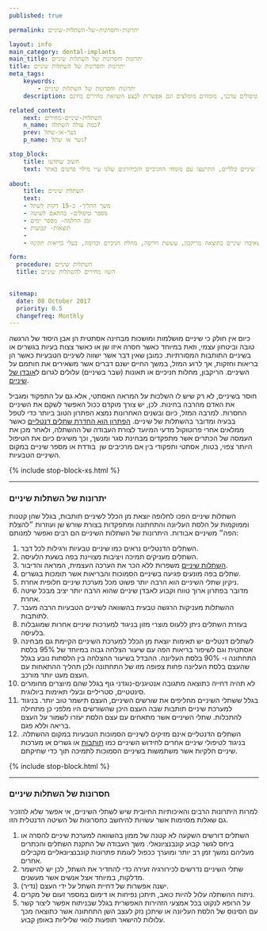 ```yaml
---
published: true

permalink: יתרונות-וחסרונות-של-השתלות-שיניים

layout: info
main_category: dental-implants
main_title: יתרונות וחסרונות של השתלות שיניים
title: יתרונות וחסרונות של השתלות שיניים
meta_tags:
    keywords:
        - יתרונות וחסרונות של השתלות שיניים
    description: יתרונות וחסרונות של השתלות שיניים - קראו על היתרונות והחסרונות בהליך היקר ביותר בענף רפואת השיניים, כנסו למחירון טיפולים עדכני, מומחים מומלצים וגם אפשרות לבצע השוואת מחירים בחינם

related_content:
    next: השתלות-שיניים-מחירים
    n_name: כמה עולה השתלה?
    prev: גשר-או-שתל
    p_name: גשר או שתל?

stop_block: 
    title: חשוב שתדעו
    text: חסרות לכם מספר שיניים בלסת? מעוניינים להחזיר את היכולת לאכול ולחייך ללא כל מגבלה? השתלות שיניים זה הפתרון בשבילכם! חשוב רק שתעברו את ההליך ע״י כירורגים מנוסים ולא אצל רופאי שיניים כלליים, התייעצו עם מומחי החניכיים והכירורגים שלנו ע״י מילוי פרטים באתר.
    
about:
    title: השתלת שיניים
    text: 
    - משך ההליך- כ-15 דקות לשתל
    - מספר טיפולים- בהתאם לשיטה
    - זמן החלמה- מספר ימים
    - תוצאות- קבועות
    - 
    - השתלות שיניים יתאימו לאנשים שאיבדו שיניים כתוצאה מריקבון, עששת חריפה, מחלת חניכיים וכדומה, בעלי בריאות תקינה. 

form:
  procedure: השתלות שיניים
  title: השוו מחירים להשתלות שיניים

  
sitemap: 
  date: 08 October 2017
  priority: 0.5
  changefreq: Monthly
---
```

כיום אין חולק כי שיניים מושלמות ומושכות מבחינה אסתטית הן אבן היסוד של הרגשה טובה וביטחון עצמי, וזאת במיוחד כאשר חסרה איזו שן או כאשר צצות בעיות בגשרים או בשיניים התותבות המסורתיות. כמובן שאין דבר אשר ישווה לשיניים הטבעיות כאשר הן בריאות וחזקות, אך לרוע המזל, במשך החיים ישנם דברים אשר משאירים את חותמם על השיניים. הריקבון, מחלות חניכיים או תאונות (שבר בשיניים) עלולים לגרום ל[אובדן של שיניים](/נשירת-שיניים). 

חוסר בשיניים, לא רק שיש לו השלכות על המראה האסתטי, אלא גם על התפקוד ומגביל את האדם מהרבה בחינות. לכן, יש צורך מוקדם ככול האפשר לשקם את השיניים החסרות. למרבה המזל, כיום ובשנים האחרונות נמצא הפתרון הטוב ביותר כדי לטפל בבעיה ומדובר בהשתלות של שיניים. [הפתרון הוא החדרת שתלים דנטליים](/שתלים-דנטליים) כאשר ממלאים אחרי פרוטוקול מדעי המיועד לצורת העבודה של ההשתלה, ולאחר מכן את העמסה של הכתרים אשר מתפקדים מבחינת סגר ומנשך, וכך משיגים כיום את הטיפול היותר צפוי, בטוח, אסתטי ותפקודי בין אם מרכיבים שן  בודדת או מספר שיניים במקום השיניים הטבעיות.

 {% include stop-block-xs.html %}  

- - - - - -

###  יתרונות של השתלות שיניים

השתלות שיניים הפכו לחלופה יוצאת מן הכלל לשיניים תותבות, בגלל שהן קטנות וממוקמות על הלסת העליונה והתחתונה ומתפקדות בצורת שורש שן ועוזרות ״להצלת הפה״ משיניים אבודות. היתרונות של השתלות השיניים הם רבים ואפשר למנותם:

1. השתלים הדנטליים נראים כמו שיניים טבעיות ורגילות לכל דבר.
2. השתלים מעניקים תמיכה ויציבות מצויינת בפה בשעת הלעיסה.
3. [השתלות שיניים](/השתלות-שיניים) משפרות ללא הכר את הערכה העצמית, המראה והדיבור. 
4. שתלים בפה מונעים פגיעה בשיניים הסמוכות והבריאות אשר תומכות בגשרים. 
5. ניקיון שתלי השיניים הוא הרבה יותר פשוט מכל מערכת שיניים חלופית אחרת.
6. מדובר בפתרון ארוך טווח וקבוע לאבדן שיניים שהוא הרבה יותר יציב מבכל שיטה אחרת. 
7. ההשתלות מעניקות הרגשה טבעית בהשוואה לשיניים הטבעיות הרבה מעבר לתותבות.
8. בעזרת השתלים ניתן ללעוס מוצרי מזון בניגוד למערכות שיניים אחרות שמוגבלות בלעיסה.
9. לשתלים דנטליים יש תאימות יוצאת מן הכלל למערכת השיניים הקיימת גם מבחינה אסתטית וגם לשיפור בריאות הפה עם שיעור הצלחה גבוה במיוחד של 95% בלסת התחתונה ו- 90% בלסת העליונה. ההבדל בשיעור ההצלחה בין הלסתות נובע בגלל שהעצם בלסת העליונה פחות צפופה מזו של התחתונה ולכן תהליך ההתאחות עם העצם מעט יותר מורכב.
10. לא תהיה דחייה כתוצאה מתגובה אנטיגנים-נוגדני גוף בגלל שהם מיוצרים מחומרים סינטטיים, סטריליים ובעלי תאימות ביולוגית.
11. בגלל ששתלי השיניים מחליפים את שורשים השיניים, העצם תישמר טוב יותר. בניגוד למערכת שיניים תותבות שבה העצם היכן שהשורשים היו מלפני כן מתחילה להתכלות. שתלי השיניים אשר מתאחים עם עצם הלסת יעזרו לשמור על העצם בריאה וללא פגם.
12. השתלים הדנטליים אינם מזיקים לשיניים הסמוכות הטבעיות במקום ההשתלה. בניגוד לטיפולי שיניים אחרים לחידוש השיניים כמו [תותבות](/שיניים-תותבות) או גשרים או מערכות שיניים חלקיות אשר משתמשות בשיניים הסמוכות לתמיכה תוך כדי שחיקתם.

 {% include stop-block.html %}  

- - - - - -

###  חסרונות של השתלות שיניים

למרות היתרונות הרבים והאיכותיות החיובית שיש לשתלי השיניים, אי אפשר שלא להזכיר גם שאלות מסוימות אשר עשויות להיחשב כחסרונות של השיטה הדנטלית הזו.

1. השתלים דורשים השקעה לא קטנה של ממון בהשוואה למערכת שיניים להסרה או ביחס לגשר קבוע קונבנציונאלי. משך העבודה של התקנת השתלים והכתרים מעליהם נמשך זמן רב יותר ומוערך ככפול לעומת פתרונות קונבנציונאליים מקבילים אחרים.
2. שתלי השיניים נדרשים לכירורגיה זעירה כדי להחדיר את השתל, לכן יש להישמר מדלקות, במיוחד אצל אנשים אשר מעשנים.
3. ישנה אפשרות של דחיית השתל על ידי העצם (נדיר).
4. ניתוח ההשתלה עלול להיות כואב, תיתכן נפיחות או דימום במספר זעום של מקרים.
5. על הרופא לנקוט בכל אמצעי הזהירות האפשרית בגלל שבניתוח אפשר ליצור קשר עם הסינוס של הלסת העליונה או שיתכן נזק לעצב השן התחתונה אשר כתוצאה מכך עלולות להישאר תופעות לוואי שליליות באופן קבוע.